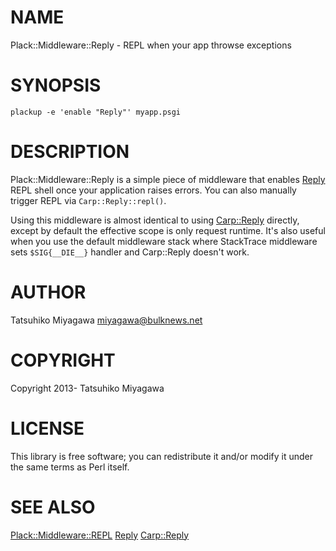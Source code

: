 # NAME

Plack::Middleware::Reply - REPL when your app throwse exceptions

# SYNOPSIS

    plackup -e 'enable "Reply"' myapp.psgi

# DESCRIPTION

Plack::Middleware::Reply is a simple piece of middleware that enables
[Reply](http://search.cpan.org/perldoc?Reply) REPL shell once your application raises errors. You can also
manually trigger REPL via `Carp::Reply::repl()`.

Using this middleware is almost identical to using [Carp::Reply](http://search.cpan.org/perldoc?Carp::Reply)
directly, except by default the effective scope is only request
runtime. It's also useful when you use the default middleware stack
where StackTrace middleware sets `$SIG{__DIE__}` handler and
Carp::Reply doesn't work.

# AUTHOR

Tatsuhiko Miyagawa <miyagawa@bulknews.net>

# COPYRIGHT

Copyright 2013- Tatsuhiko Miyagawa

# LICENSE

This library is free software; you can redistribute it and/or modify
it under the same terms as Perl itself.

# SEE ALSO

[Plack::Middleware::REPL](http://search.cpan.org/perldoc?Plack::Middleware::REPL) [Reply](http://search.cpan.org/perldoc?Reply) [Carp::Reply](http://search.cpan.org/perldoc?Carp::Reply)
